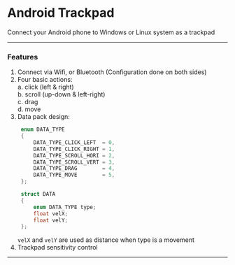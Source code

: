 # Android Trackpad  

Connect your Android phone to Windows or Linux system as a trackpad  

------

### Features  
1. Connect via Wifi, or Bluetooth (Configuration done on both sides)  
2. Four basic actions:  
   a. click (left & right)  
   b. scroll (up-down & left-right)  
   c. drag  
   d. move  
3. Data pack design:  
   ```cpp
    enum DATA_TYPE
    {
        DATA_TYPE_CLICK_LEFT  = 0,
        DATA_TYPE_CLICK_RIGHT = 1,
        DATA_TYPE_SCROLL_HORI = 2,
        DATA_TYPE_SCROLL_VERT = 3,
        DATA_TYPE_DRAG        = 4,
        DATA_TYPE_MOVE        = 5,
    };

    struct DATA
    {
        enum DATA_TYPE type;
        float velX;
        float velY;
    };
   ```
   ```velX``` and ```velY``` are used as distance when type is a movement  
4. Trackpad sensitivity control  

------

